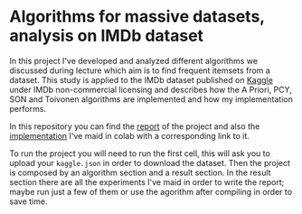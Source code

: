 # Algorithms for massive datasets, analysis on IMDb dataset

In this project I've developed and analyzed different algorithms we discussed during lecture which aim is to find frequent itemsets from a dataset. This study is applied to the IMDb dataset published on [Kaggle](https://www.kaggle.com/ashirwadsangwan/imdb-dataset) under IMDb non-commercial licensing and describes how the A Priori, PCY, SON and Toivonen algorithms are implemented and how my implementation performs. 



In this repository you can find the [report](https://github.com/albertorumi/AlgorithmsForMassiveDatasets_project/blob/main/Report_project.pdf) of the project and also the [implementation](https://github.com/albertorumi/AlgorithmsForMassiveDatasets_project/blob/main/IMDb_frequent_itemsets.ipynb) I've maid in colab with a corresponding link to it.

To run the project you will need to run the first cell, this will ask you to upload your `kaggle.json` in order to download the dataset. Then the project is composed by an algorithm section and a result section. In the result section there are all the experiments I've maid in order to write the report; maybe run just a few of them or use the agorithm after compiling in order to save time.
